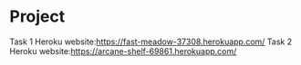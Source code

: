 # Project
Task 1 Heroku website:https://fast-meadow-37308.herokuapp.com/
Task 2 Heroku website:https://arcane-shelf-69861.herokuapp.com/
